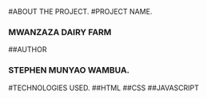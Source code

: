 #ABOUT THE PROJECT.
#PROJECT NAME.
### MWANZAZA DAIRY FARM
##AUTHOR
### STEPHEN MUNYAO WAMBUA.
#TECHNOLOGIES USED.
##HTML ##CSS ##JAVASCRIPT

